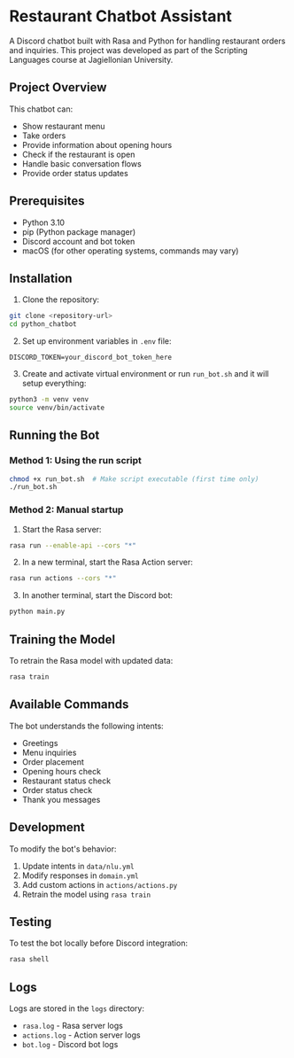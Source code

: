 # Restaurant Chatbot Assistant

A Discord chatbot built with Rasa and Python for handling restaurant orders and inquiries. This project was developed as part of the Scripting Languages course at Jagiellonian University.

## Project Overview

This chatbot can:
- Show restaurant menu
- Take orders
- Provide information about opening hours
- Check if the restaurant is open
- Handle basic conversation flows
- Provide order status updates

## Prerequisites

- Python 3.10
- pip (Python package manager)
- Discord account and bot token
- macOS (for other operating systems, commands may vary)

## Installation

1. Clone the repository:
```bash
git clone <repository-url>
cd python_chatbot
```

2. Set up environment variables in `.env` file:
```
DISCORD_TOKEN=your_discord_bot_token_here
```

3. Create and activate virtual environment or run `run_bot.sh` and it will setup everything:
```bash
python3 -m venv venv
source venv/bin/activate
```

## Running the Bot

### Method 1: Using the run script
```bash
chmod +x run_bot.sh  # Make script executable (first time only)
./run_bot.sh
```

### Method 2: Manual startup
1. Start the Rasa server:
```bash
rasa run --enable-api --cors "*"
```

2. In a new terminal, start the Rasa Action server:
```bash
rasa run actions --cors "*"
```

3. In another terminal, start the Discord bot:
```bash
python main.py
```

## Training the Model

To retrain the Rasa model with updated data:
```bash
rasa train
```

## Available Commands

The bot understands the following intents:
- Greetings
- Menu inquiries
- Order placement
- Opening hours check
- Restaurant status check
- Order status check
- Thank you messages

## Development

To modify the bot's behavior:
1. Update intents in `data/nlu.yml`
2. Modify responses in `domain.yml`
3. Add custom actions in `actions/actions.py`
4. Retrain the model using `rasa train`

## Testing

To test the bot locally before Discord integration:
```bash
rasa shell
```

## Logs

Logs are stored in the `logs` directory:
- `rasa.log` - Rasa server logs
- `actions.log` - Action server logs
- `bot.log` - Discord bot logs
